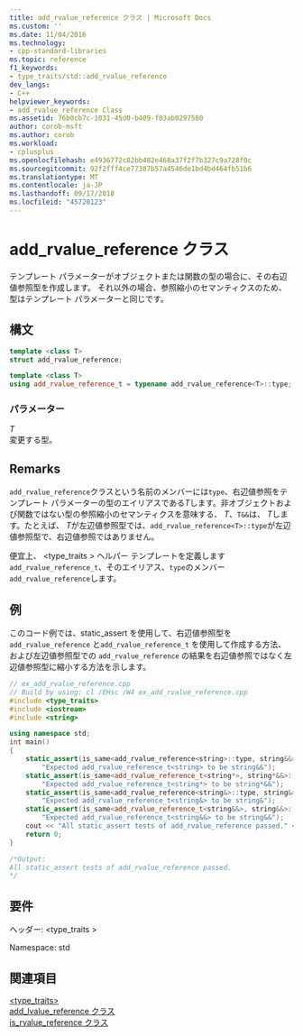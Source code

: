 ```yaml
---
title: add_rvalue_reference クラス | Microsoft Docs
ms.custom: ''
ms.date: 11/04/2016
ms.technology:
- cpp-standard-libraries
ms.topic: reference
f1_keywords:
- type_traits/std::add_rvalue_reference
dev_langs:
- C++
helpviewer_keywords:
- add_rvalue_reference Class
ms.assetid: 76b0cb7c-1031-45d0-b409-f03ab0297580
author: corob-msft
ms.author: corob
ms.workload:
- cplusplus
ms.openlocfilehash: e4936772c82bb482e468a37f2f7b327c9a728f0c
ms.sourcegitcommit: 92f2fff4ce77387b57a4546de1bd4bd464fb51b6
ms.translationtype: MT
ms.contentlocale: ja-JP
ms.lasthandoff: 09/17/2018
ms.locfileid: "45720123"
---
```

# <a name="addrvaluereference-class"></a>add_rvalue_reference クラス

テンプレート パラメーターがオブジェクトまたは関数の型の場合に、その右辺値参照型を作成します。 それ以外の場合、参照縮小のセマンティクスのため、型はテンプレート パラメーターと同じです。

## <a name="syntax"></a>構文

```cpp
template <class T>
struct add_rvalue_reference;

template <class T>
using add_rvalue_reference_t = typename add_rvalue_reference<T>::type;
```

### <a name="parameters"></a>パラメーター

*T*<br/>
変更する型。

## <a name="remarks"></a>Remarks

`add_rvalue_reference`クラスという名前のメンバーには`type`、右辺値参照をテンプレート パラメーターの型のエイリアスである*T*します。非オブジェクトおよび関数ではない型の参照縮小のセマンティクスを意味する、 *T*、`T&&`は、 *T*します。たとえば、 *T*が左辺値参照型では、`add_rvalue_reference<T>::type`が左辺値参照型で、右辺値参照ではありません。

便宜上、 \<type_traits > ヘルパー テンプレートを定義します`add_rvalue_reference_t`、そのエイリアス、`type`のメンバー`add_rvalue_reference`します。

## <a name="example"></a>例

このコード例では、static_assert を使用して、右辺値参照型を `add_rvalue_reference` と`add_rvalue_reference_t` を使用して作成する方法、および左辺値参照型での `add_rvalue_reference` の結果を右辺値参照ではなく左辺値参照型に縮小する方法を示します。

```cpp
// ex_add_rvalue_reference.cpp
// Build by using: cl /EHsc /W4 ex_add_rvalue_reference.cpp
#include <type_traits>
#include <iostream>
#include <string>

using namespace std;
int main()
{
    static_assert(is_same<add_rvalue_reference<string>::type, string&&>::value,
        "Expected add_rvalue_reference_t<string> to be string&&");
    static_assert(is_same<add_rvalue_reference_t<string*>, string*&&>::value,
        "Expected add_rvalue_reference_t<string*> to be string*&&");
    static_assert(is_same<add_rvalue_reference<string&>::type, string&>::value,
        "Expected add_rvalue_reference_t<string&> to be string&");
    static_assert(is_same<add_rvalue_reference_t<string&&>, string&&>::value,
        "Expected add_rvalue_reference_t<string&&> to be string&&");
    cout << "All static_assert tests of add_rvalue_reference passed." << endl;
    return 0;
}

/*Output:
All static_assert tests of add_rvalue_reference passed.
*/
```

## <a name="requirements"></a>要件

ヘッダー: \<type_traits >

Namespace: std

## <a name="see-also"></a>関連項目

[<type_traits>](../standard-library/type-traits.md)<br/>
[add_lvalue_reference クラス](../standard-library/add-lvalue-reference-class.md)<br/>
[is_rvalue_reference クラス](../standard-library/is-rvalue-reference-class.md)<br/>
